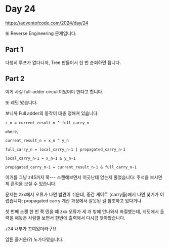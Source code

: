 # Day 24

https://adventofcode.com/2024/day/24

또 Reverse Engineering 문제입니다.

## Part 1

다행히 루프가 없다니까, Tree 만들어서 한 번 순회하면 됩니다.

## Part 2

이게 사실 full-adder circuit이었어야 한다고 합니다.

또 레딧 봤습니다.

보니까 Full adder의 동작이 대충 정해져 있습니다:

```
z_n = current_result_n ^ full_carry_n

where,

current_result_n = x_n ^ y_n

full_carry_n = local_carry_n-1 | propagated_carry_n-1

local_carry_n-1 = x_n-1 & y_n-1

propagated_carry_n-1 = current_result_n-1 & full_carry_n-1
```

이거를 그냥 z45까지 쭉--- 스캔해보면서 어긋난데 없는지 풀었습니다: 주석을 보시면 제 흔적을 보실 수 있습니다.

문제는 zxx에서 오류가 나면 발견이 쉬운데, 중간 게이트 (carry들)에서 나면 찾기가 어렵습니다: propagated carry 계산 과정에서 잘못된 걸 참조하고 있다거나.

첫 번째 스캔 한 번 쭉 떴을 떄 zxx 오류가 세 개 밖에 안나와서 좌절했는데, 레딧에서 출력을 해놓은 사람껄 보면서 한번에 출력해서 다시금 찾아봤습니다.

z24 내부가 꼬여있더라구요.

암튼 즐거운(?) 노가다였습니다.

